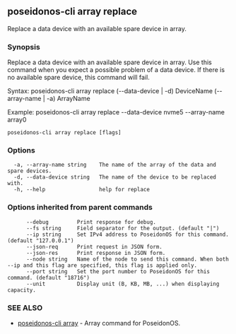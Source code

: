 ## poseidonos-cli array replace

Replace a data device with an available spare device in array.

### Synopsis


Replace a data device with an available spare device in array. Use this command when you expect
a possible problem of a data device. If there is no available spare device, this command will fail.

Syntax:
	poseidonos-cli array replace (--data-device | -d) DeviceName (--array-name | -a) ArrayName

Example: 
	poseidonos-cli array replace --data-device nvme5 --array-name array0
          

```
poseidonos-cli array replace [flags]
```

### Options

```
  -a, --array-name string    The name of the array of the data and spare devices.
  -d, --data-device string   The name of the device to be replaced with.
  -h, --help                 help for replace
```

### Options inherited from parent commands

```
      --debug         Print response for debug.
      --fs string     Field separator for the output. (default "|")
      --ip string     Set IPv4 address to PoseidonOS for this command. (default "127.0.0.1")
      --json-req      Print request in JSON form.
      --json-res      Print response in JSON form.
      --node string   Name of the node to send this command. When both --ip and this flag are specified, this flag is applied only.
      --port string   Set the port number to PoseidonOS for this command. (default "18716")
      --unit          Display unit (B, KB, MB, ...) when displaying capacity.
```

### SEE ALSO

* [poseidonos-cli array](poseidonos-cli_array.md)	 - Array command for PoseidonOS.

